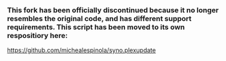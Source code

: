 ### This fork has been officially discontinued because it no longer resembles the original code, and has different support requirements. This script has been moved to its own respositiory here:

https://github.com/michealespinola/syno.plexupdate
